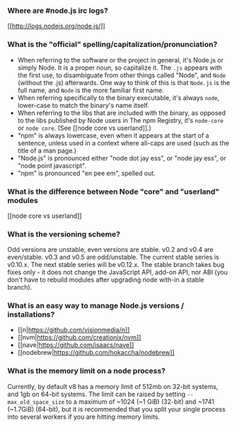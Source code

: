 ### Where are #node.js irc logs?
[[http://logs.nodejs.org/node.js/]]

### What is the "official" spelling/capitalization/pronunciation?

- When referring to the software or the project in general, it's Node.js or simply Node.  It is a proper noun, so capitalize it.  The `.js` appears with the first use, to disambiguate from other things called "Node", and `Node` (without the .js) afterwards.  One way to think of this is that `Node.js` is the full name, and `Node` is the more familiar first name.
- When referring specifically to the binary executable, it's always `node`, lower-case to match the binary's name itself.
- When referring to the libs that are included with the binary, as opposed to the libs published by Node users in The npm Registry, it's `node-core` or `node core`.  (See [[node core vs userland]].)
- "npm" is always lowercase, even when it appears at the start of a sentence, unless used in a context where all-caps are used (such as the title of a man page.)
- "Node.js" is pronounced either "node dot jay ess", or "node jay ess", or "node point javascript".
- "npm" is pronounced "en pee em", spelled out.

### What is the difference between Node &quot;core&quot; and &quot;userland&quot; modules
  
[[node core vs userland]]
### What is the versioning scheme?

Odd versions are unstable, even versions are stable. v0.2 and v0.4 are even/stable. v0.3 and v0.5 are odd/unstable. The current stable series is v0.10.x. The next stable series will be v0.12.x. The stable branch takes bug fixes only - it does not change the JavaScript API, add-on API, nor ABI (you don&#39;t have to rebuild modules after upgrading node with-in a stable branch).

### What is an easy way to manage Node.js versions / installations?

* [[n|https://github.com/visionmedia/n]]
* [[nvm|https://github.com/creationix/nvm]]
* [[nave|https://github.com/isaacs/nave]]
* [[nodebrew|https://github.com/hokaccha/nodebrew]]

### What is the memory limit on a node process?

Currently, by default v8 has a memory limit of 512mb on 32-bit systems, and 1gb on 64-bit systems. The limit can be raised by setting `--max_old_space_size` to a maximum of ~1024 (~1 GiB) (32-bit) and ~1741 (~1.7GiB) (64-bit), but it is recommended that you split your single process into several workers if you are hitting memory limits.



